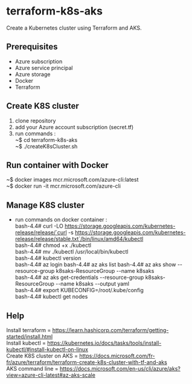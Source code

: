 # terraform-k8s-aks
Create a Kubernetes cluster using Terraform and AKS.

## Prerequisites
- Azure subscription
- Azure service principal
- Azure storage
- Docker
- Terraform



## Create K8S cluster
1) clone repository
2) add your Azure account subscription (secret.tf)
3) run commands : \
~$ cd terraform-k8s-aks  \
~$ ./createK8sCluster.sh

## Run container with Docker
~$ docker images mcr.microsoft.com/azure-cli:latest \
~$ docker run -it mcr.microsoft.com/azure-cli

## Manage K8S cluster
- run commands on docker container : \
bash-4.4# curl -LO https://storage.googleapis.com/kubernetes-release/release/`curl -s https://storage.googleapis.com/kubernetes-release/release/stable.txt`/bin/linux/amd64/kubectl \
bash-4.4# chmod +x ./kubectl \
bash-4.4# mv ./kubectl /usr/local/bin/kubectl \
bash-4.4# kubectl version \
bash-4.4# az login
bash-4.4# az aks list
bash-4.4# az aks show --resource-group k8saks-ResourceGroup --name k8saks \
bash-4.4# az aks get-credentials --resource-group k8saks-ResourceGroup --name k8saks --output yaml \
bash-4.4# export KUBECONFIG=/root/.kube/config \
bash-4.4# kubectl get nodes

## Help
Install terraform         = https://learn.hashicorp.com/terraform/getting-started/install.html \
Install kubectl           = https://kubernetes.io/docs/tasks/tools/install-kubectl/#install-kubectl-on-linux \
Create K8S cluster on AKS = https://docs.microsoft.com/fr-fr/azure/terraform/terraform-create-k8s-cluster-with-tf-and-aks \
AKS command line          = https://docs.microsoft.com/en-us/cli/azure/aks?view=azure-cli-latest#az-aks-scale
